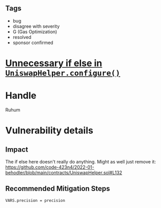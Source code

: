## Tags

- bug
- disagree with severity
- G (Gas Optimization)
- resolved
- sponsor confirmed

# [Unnecessary if else in `UniswapHelper.configure()`](https://github.com/code-423n4/2022-01-behodler-findings/issues/89) 

# Handle

Ruhum


# Vulnerability details

## Impact
The if else here doesn't really do anything. Might as well just remove it:
https://github.com/code-423n4/2022-01-behodler/blob/main/contracts/UniswapHelper.sol#L132

## Recommended Mitigation Steps
`VARS.precision = precision`

